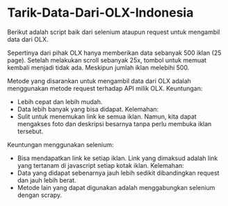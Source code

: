 # Tarik-Data-Dari-OLX-Indonesia
 Berikut adalah script baik dari selenium ataupun request untuk mengambil data dari OLX.
 
 Sepertinya dari pihak OLX hanya memberikan data sebanyak 500 iklan (25 page). Setelah melakukan scroll sebanyak 25x, tombol untuk memuat kembali menjadi tidak ada. Meskipun jumlah iklan melebihi 500.

 Metode yang disarankan untuk mengambil data dari OLX adalah menggunakan metode request terhadap API milik OLX.
 Keuntungan:
 - Lebih cepat dan lebih mudah.
 - Data lebih banyak yang bisa didapat.
 Kelemahan:
 - Sulit untuk menemukan link ke semua iklan. Namun, kita dapat mengakses foto dan deskripsi besarnya tanpa perlu membuka iklan tersebut.

 Keuntungan menggunakan selenium:
 - Bisa mendapatkan link ke setiap iklan. Link yang dimaksud adalah link yang tertanam di javascript setiap kotak iklan.
 Kelemahan:
 - Data yang didapat sebenarnya jauh lebih sedikit dibandingkan request dan jauh lebih berat.
 - Metode lain yang dapat digunakan adalah menggabungkan selenium dengan scrapy.
